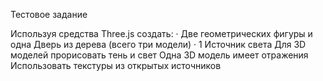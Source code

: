 Тестовое задание
 
Используя средства Three.js создать:
·         Две геометрических фигуры и одна Дверь из дерева (всего три модели)
·         1 Источник света
Для 3D моделей прорисовать тень и свет
Одна 3D модель имеет отражения
Использовать текстуры из открытых источников
